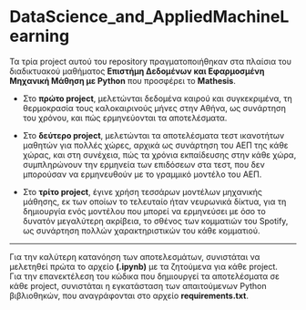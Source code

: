 # DataScience_and_AppliedMachineLearning

Τα τρία project αυτού του repository πραγματοποιήθηκαν στα πλαίσια του διαδικτυακού μαθήματος <b>Επιστήμη Δεδομένων και Εφαρμοσμένη Μηχανική Μάθηση με Python</b> που προσφέρει το <b>Mathesis</b>.

* Στο <b>πρώτο project</b>, μελετώνται δεδομένα καιρού και συγκεκριμένα, τη θερμοκρασία τους καλοκαιρινούς μήνες στην Αθήνα, ως συνάρτηση του χρόνου, και πώς ερμηνεύονται τα αποτελέσματα.

* Στο <b>δεύτερο project</b>, μελετώνται τα αποτελέσματα τεστ ικανοτήτων μαθητών για πολλές χώρες, αρχικά ως συνάρτηση του ΑΕΠ της κάθε χώρας, και στη συνέχεια, πώς τα χρόνια εκπαίδευσης στην κάθε χώρα, συμπληρώνουν την ερμηνεία των επιδόσεων στα τεστ, που δεν μπορούσαν να ερμηνευθούν με το γραμμικό μοντέλο του ΑΕΠ.

* Στο <b>τρίτο project</b>, έγινε χρήση τεσσάρων μοντέλων μηχανικής μάθησης, εκ των οποίων το τελευταίο ήταν νευρωνικά δίκτυα, για τη δημιουργία ενός μοντέλου που μπορεί να ερμηνεύσει με όσο το δυνατόν μεγαλύτερη ακρίβεια, το σθένος των κομματιών του Spotify, ως συνάρτηση πολλών χαρακτηριστικών του κάθε κομματιού.

<hr>

Για την καλύτερη κατανόηση των αποτελεσμάτων, συνιστάται να μελετηθεί πρώτα το αρχείο <b>(.ipynb)</b> με τα ζητούμενα για κάθε project. <br>
Για την επανεκτέλεση του κώδικα που δημιουργεί τα αποτελέσματα σε κάθε project, συνιστάται η εγκατάσταση των απαιτούμενων Python βιβλιοθηκών, που αναγράφονται στο αρχείο <b>requirements.txt</b>.
